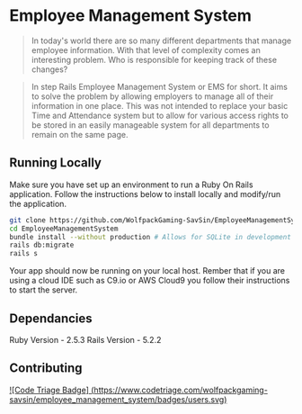 # Employee Management System

> In today's world there are so many different departments that manage employee information. With that level of complexity comes an interesting problem. Who is responsible for keeping track of these changes?

> In step Rails Employee Management System or EMS for short. It aims to solve the problem by allowing employers to manage all of their information in one place. This was not intended to replace your basic Time and Attendance system but to allow for various access rights to be stored in an easily manageable system for all departments to remain on the same page.

## Running Locally

Make sure you have set up an environment to run a Ruby On Rails application. Follow the instructions below to install locally and modify/run the application.
```sh
git clone https://github.com/WolfpackGaming-SavSin/EmployeeManagementSystem.git # or clone your own fork
cd EmployeeManagementSystem
bundle install --without production # Allows for SQLite in development and testing and uses PG for production
rails db:migrate
rails s
```
Your app should now be running on your local host. Rember that if you are using a cloud IDE such as C9.io or AWS Cloud9 you follow their instructions to start the server.

## Dependancies
Ruby Version - 2.5.3
Rails Version - 5.2.2

## Contributing
[![Code Triage Badge] (https://www.codetriage.com/wolfpackgaming-savsin/employee_management_system/badges/users.svg)](https://www.codetriage.com/wolfpackgaming-savsin/employee_management_system)